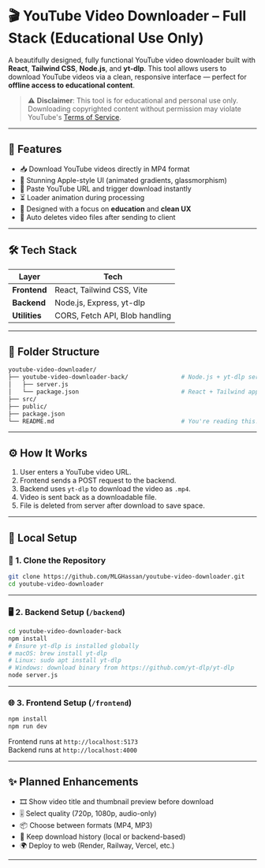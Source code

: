 # 🎬 YouTube Video Downloader – Full Stack (Educational Use Only)

A beautifully designed, fully functional YouTube video downloader built with **React**, **Tailwind CSS**, **Node.js**, and **yt-dlp**. This tool allows users to download YouTube videos via a clean, responsive interface — perfect for **offline access to educational content**.

> ⚠️ **Disclaimer**: This tool is for educational and personal use only. Downloading copyrighted content without permission may violate YouTube's [Terms of Service](https://www.youtube.com/t/terms).

---

## 🚀 Features

- 📥 Download YouTube videos directly in MP4 format
- 🌈 Stunning Apple-style UI (animated gradients, glassmorphism)
- 💬 Paste YouTube URL and trigger download instantly
- ⏳ Loader animation during processing
- 🧠 Designed with a focus on **education** and **clean UX**
- 🔁 Auto deletes video files after sending to client

---

## 🛠️ Tech Stack

| Layer         | Tech                     |
|---------------|---------------------------|
| **Frontend**  | React, Tailwind CSS, Vite |
| **Backend**   | Node.js, Express, yt-dlp  |
| **Utilities** | CORS, Fetch API, Blob handling |

---

## 📂 Folder Structure

```bash
youtube-video-downloader/
├── youtube-video-downloader-back/               # Node.js + yt-dlp server
│   ├── server.js
│   └── package.json                             # React + Tailwind app
├── src/
├── public/
├── package.json
└── README.md                                    # You're reading this!
```

---

## ⚙️ How It Works

1. User enters a YouTube video URL.
2. Frontend sends a POST request to the backend.
3. Backend uses `yt-dlp` to download the video as `.mp4`.
4. Video is sent back as a downloadable file.
5. File is deleted from server after download to save space.

---

## 🧪 Local Setup

### 🔻 1. Clone the Repository
```bash
git clone https://github.com/MLGHassan/youtube-video-downloader.git
cd youtube-video-downloader
```

---

### 🖥️ 2. Backend Setup (`/backend`)
```bash
cd youtube-video-downloader-back
npm install
# Ensure yt-dlp is installed globally
# macOS: brew install yt-dlp
# Linux: sudo apt install yt-dlp
# Windows: download binary from https://github.com/yt-dlp/yt-dlp
node server.js
```

---

### 🌐 3. Frontend Setup (`/frontend`)
```bash
npm install
npm run dev
```

Frontend runs at `http://localhost:5173`  
Backend runs at `http://localhost:4000`

---

## ✨ Planned Enhancements

- 🎞 Show video title and thumbnail preview before download
- 🎚 Select quality (720p, 1080p, audio-only)
- 📦 Choose between formats (MP4, MP3)
- 💾 Keep download history (local or backend-based)
- 🌍 Deploy to web (Render, Railway, Vercel, etc.)

---
